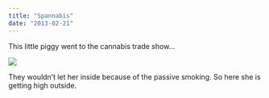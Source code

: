 ```yaml
---
title: "Spannabis"
date: "2013-02-21"
---
```


This little piggy went to the cannabis trade show…

![](images/tumblr_inline_mikrkooKHx1qz4rgp.jpg)

They wouldn’t let her inside because of the passive smoking. So here she is getting high outside.
